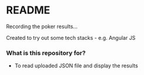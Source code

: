 # README #

Recording the poker results... 

Created to try out some tech stacks - e.g. Angular JS

### What is this repository for? ###

* To read uploaded JSON file and display the results 
